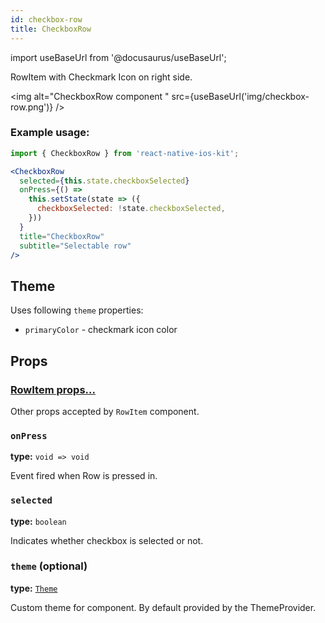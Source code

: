 ```yaml
---
id: checkbox-row
title: CheckboxRow
---
```


import useBaseUrl from '@docusaurus/useBaseUrl';

RowItem with Checkmark Icon on right side.

<img alt="CheckboxRow component " src={useBaseUrl('img/checkbox-row.png')} />

### Example usage:
```jsx
import { CheckboxRow } from 'react-native-ios-kit';

<CheckboxRow
  selected={this.state.checkboxSelected}
  onPress={() =>
    this.setState(state => ({
      checkboxSelected: !state.checkboxSelected,
    }))
  }
  title="CheckboxRow"
  subtitle="Selectable row"
/>
```

## Theme
Uses following `theme` properties:
- `primaryColor` - checkmark icon color


## Props

### [RowItem props...](row-item.html#props)

Other props accepted by `RowItem` component.

### `onPress`
**type:** `void => void`

Event fired when Row is pressed in.

### `selected`
**type:** `boolean`

Indicates whether checkbox is selected or not.

### `theme` (optional)
**type:** [`Theme`](theme.html)

Custom theme for component. By default provided by the ThemeProvider.

